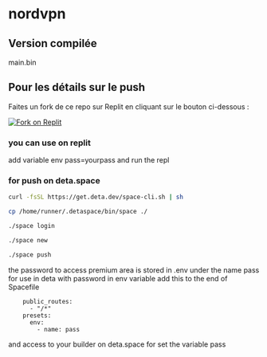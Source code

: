 # nordvpn

## Version compilée
main.bin

## Pour les détails sur le push
Faites un fork de ce repo sur Replit en cliquant sur le bouton ci-dessous :

[![Fork on Replit](https://img.shields.io/badge/Fork%20on-Replit-blue?logo=replit)](https://replit.com/github/tucommenceapousser/nordvp)

### you can use on replit
add variable env pass=yourpass
and run the repl

### for push on deta.space

```bash
curl -fsSL https://get.deta.dev/space-cli.sh | sh
```
```bash
cp /home/runner/.detaspace/bin/space ./
```
```bash
./space login
```
```bash
./space new
```
```bash
./space push
```
the password to access premium area is stored in .env under the name pass
for use in deta with password in env variable
add this to the end of Spacefile
```
    public_routes:
      - "/*"
    presets:
      env:
        - name: pass
```
and access to your builder on deta.space for set the variable pass
